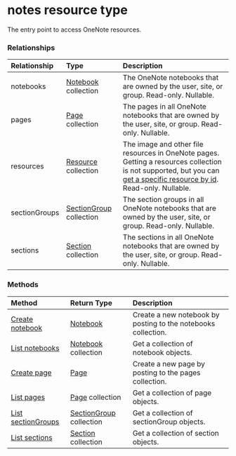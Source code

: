 # notes resource type

The entry point to access OneNote resources.

<!--

### JSON representation

Here is a JSON representation of the resource
-->
<!-- {
  "blockType": "resource",
  "optionalProperties": [
    "notebooks",
    "pages",
    "resources",
    "sectionGroups",
    "sections"
  ],
  "@odata.type": "microsoft.graph.notes"
}-->

<!--returns a 404, doesn't return json
```json
{
  "id": "String-value (identifier)",
  "notebooks": [
    {
      "@odata.type": "microsoft.graph.notebook"
    }
  ],
  "pages": [
    {
      "@odata.type": "microsoft.graph.page"
    }
  ],
  "resources": [
    {
      "@odata.type": "microsoft.graph.resource"
    }
  ],
  "sectionGroups": [
    {
      "@odata.type": "microsoft.graph.sectiongroup"
    }
  ],
  "sections": [
    {
      "@odata.type": "microsoft.graph.section"
    }
  ]
}

```
### Properties
| Property	   | Type	|Description|
|:---------------|:--------|:----------|
|id|String| Read-only.|
-->

### Relationships
| Relationship | Type	|Description|
|:---------------|:--------|:----------|
|notebooks|[Notebook](notebook.md) collection|The OneNote notebooks that are owned by the user, site, or group. Read-only. Nullable.|
|pages|[Page](page.md) collection|The pages in all OneNote notebooks that are owned by the user, site, or group.  Read-only. Nullable.|
|resources|[Resource](resource.md) collection |The image and other file resources in OneNote pages. Getting a resources collection is not supported, but you can [get a specific resource by id](resource.md#properties). Read-only. Nullable.|
|sectionGroups|[SectionGroup](sectiongroup.md) collection|The section groups in all OneNote notebooks that are owned by the user, site, or group.  Read-only. Nullable.|
|sections|[Section](section.md) collection|The sections in all OneNote notebooks that are owned by the user, site, or group.  Read-only. Nullable.|



### Methods

| Method		   | Return Type	|Description|
|:---------------|:--------|:----------|
|[Create notebook](../api/notes_post_notebooks.md) |[Notebook](notebook.md)| Create a new notebook by posting to the notebooks collection.|
|[List notebooks](../api/notes_list_notebooks.md) |[Notebook](notebook.md) collection| Get a collection of notebook objects.|
|[Create page](../api/notes_post_pages.md) |[Page](page.md)| Create a new page by posting to the pages collection.|
|[List pages](../api/notes_list_pages.md) |[Page](page.md) collection| Get a collection of page objects.|
|[List sectionGroups](../api/notes_list_sectiongroups.md) |[SectionGroup](sectiongroup.md) collection| Get a collection of sectionGroup objects.|
|[List sections](../api/notes_list_sections.md) |[Section](section.md) collection| Get a collection of section objects.|

<!-- uuid: 8fcb5dbc-d5aa-4681-8e31-b001d5168d79
2015-10-25 14:57:30 UTC -->
<!-- {
  "type": "#page.annotation",
  "description": "notes resource",
  "keywords": "",
  "section": "documentation",
  "tocPath": ""
}-->
